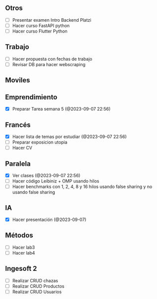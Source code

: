 ## Otros

- [ ] Presentar examen Intro Backend Platzi
- [ ] Hacer curso FastAPI python
- [ ] Hacer curso Flutter Python

## Trabajo
- [ ] Hacer propuesta con fechas de trabajo
- [ ] Revisar DB para hacer webscraping
## Moviles


## Emprendimiento

- [x] Preparar Tarea semana 5 (@2023-09-07 22:56)
## Francés

- [x] Hacer lista de temas por estudiar (@2023-09-07 22:56)
- [ ] Preparar exposicion utopia
- [ ] Hacer CV
## Paralela

- [x] Ver clases (@2023-09-07 22:56)
- [ ] Hacer código Leibiniz  + OMP usando hilos
- [ ] Hacer benchmarks con 1, 2, 4, 8 y 16 hilos usando false sharing y no usando false sharing
## IA
- [x] Hacer presentación (@2023-09-07)
## Métodos
- [ ] Hacer lab3
- [ ] Hacer lab4

## Ingesoft 2

- [ ] Realizar CRUD chazas
- [ ] Realizar CRUD Productos
- [ ] Realizar CRUD Usuarios 